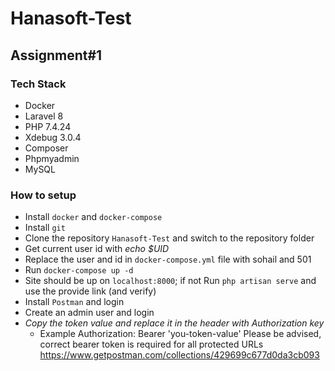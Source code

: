 # Hanasoft-Test

## Assignment#1

### Tech Stack
  - Docker
  - Laravel 8
  - PHP 7.4.24
  - Xdebug 3.0.4
  - Composer
  - Phpmyadmin
  - MySQL

### How to setup
 - Install `docker` and `docker-compose`
 - Install `git`
 - Clone the repository `Hanasoft-Test` and switch to the repository folder
 - Get current user id with *echo $UID*
 - Replace the user and id in `docker-compose.yml` file with sohail and 501
 - Run `docker-compose up -d`
 - Site should be up on `localhost:8000`; if not Run `php artisan serve` and use the provide link (and verify)
 - Install `Postman` and login
 - Create an admin user and login 
 - *Copy the token value and replace it in the header with Authorization key*
    - Example Authorization: Bearer 'you-token-value'
  Please be advised, correct bearer token is required for all protected URLs
https://www.getpostman.com/collections/429699c677d0da3cb093
  
